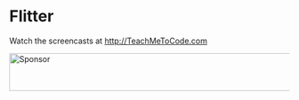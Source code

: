 # Flitter

Watch the screencasts at http://TeachMeToCode.com

<a href="https://staging.codesponsor.io/link/Z24Ypyn8iC1Q4i6uCwNyLW3r/cavneb/flitter" rel="nofollow"><img src="https://staging.codesponsor.io/embed/Z24Ypyn8iC1Q4i6uCwNyLW3r/cavneb/flitter.svg" style="width: 888px; height: 68px;" alt="Sponsor" /></a>

